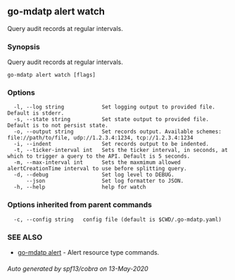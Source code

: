 ## go-mdatp alert watch

Query audit records at regular intervals.

### Synopsis

Query audit records at regular intervals.

```
go-mdatp alert watch [flags]
```

### Options

```
  -l, --log string            Set logging output to provided file. Default is stderr.
  -s, --state string          Set state output to provided file. Default is to not persist state.
  -o, --output string         Set records output. Available schemes: file://path/to/file, udp://1.2.3.4:1234, tcp://1.2.3.4:1234
  -i, --indent                Set records output to be indented.
  -t, --ticker-interval int   Sets the ticker interval, in seconds, at which to trigger a query to the API. Default is 5 seconds.
  -m, --max-interval int      Sets the maxmimum allowed alertCreationTime interval to use before splitting query.
  -d, --debug                 Set log level to DEBUG.
      --json                  Set log formatter to JSON.
  -h, --help                  help for watch
```

### Options inherited from parent commands

```
  -c, --config string   config file (default is $CWD/.go-mdatp.yaml)
```

### SEE ALSO

* [go-mdatp alert](go-mdatp_alert.md)	 - Alert resource type commands.

###### Auto generated by spf13/cobra on 13-May-2020
